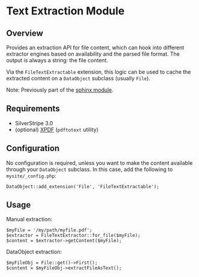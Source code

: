 # Text Extraction Module

## Overview

Provides an extraction API for file content, which can hook into different extractor
engines based on availability and the parsed file format.
The output is always a string: the file content.

Via the `FileTextExtractable` extension, this logic can be used to 
cache the extracted content on a `DataObject` subclass (usually `File`).

Note: Previously part of the [sphinx module](https://github.com/silverstripe/silverstripe-sphinx).

## Requirements

 * SilverStripe 3.0
 * (optional) [XPDF](http://www.foolabs.com/xpdf/) (`pdftotext` utility)

## Configuration

No configuration is required, unless you want to make
the content available through your `DataObject` subclass.
In this case, add the following to `mysite/_config.php`:

	DataObject::add_extension('File', 'FileTextExtractable');

## Usage

Manual extraction:

	$myFile = '/my/path/myfile.pdf';
	$extractor = FileTextExtractor::for_file($myFile);
	$content = $extractor->getContent($myFile);

DataObject extraction:

	$myFileObj = File::get()->First();
	$content = $myFileObj->extractFileAsText();